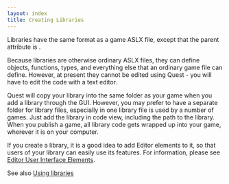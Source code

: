 ```yaml
---
layout: index
title: Creating Libraries
---
```


Libraries have the same format as a game ASLX file, except that the parent attribute is <library>.

Because libraries are otherwise ordinary ASLX files, they can define objects, functions, types, and everything else that an ordinary game file can define. However, at present they cannot be edited using Quest - you will have to edit the code with a text editor.

Quest will copy your library into the same folder as your game when you add a library through the GUI. However, you may prefer to have a separate folder for library files, especially in one library file is used by a number of games. Just add the library in code view, including the path to the library. When you publish a game, all library code gets wrapped up into your game, wherever it is on your computer.

If you create a library, it is a good idea to add Editor elements to it, so that users of your library can easily use its features. For information, please see [Editor User Interface Elements](editor_user_interface_elements.html).

See also [Using libraries](tutorial/using_libraries.html)
